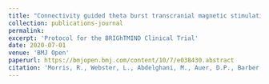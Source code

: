 ```yaml
---
title: "Connectivity guided theta burst transcranial magnetic stimulation versus repetitive transcranial magnetic stimulation for treatment-resistant moderate to severe depression: study protocol for a randomised double-blind controlled trial (BRIGhTMIND)"
collection: publications-journal
permalink: 
excerpt: 'Protocol for the BRIGhTMIND Clinical Trial'
date: 2020-07-01
venue: 'BMJ Open'
paperurl: https://bmjopen.bmj.com/content/10/7/e038430.abstract
citation: 'Morris, R., Webster, L., Abdelghani, M., Auer, D.P., Barber, S., Bates, P., Blamire, A., Briley, P.M., Brookes, C., Iwabuchi, S., James, M., Kaylor-Hughes, C., Lankappa, S., Liddle, P., McAllister-Williams, H., O''Neil-Kerr, A., <b>Pszczolkowski, S.</b>, Suazo Di Paola, A., Thomson, L. and Walters, Y., 2020. &quot;Connectivity guided theta burst transcranial magnetic stimulation versus repetitive transcranial magnetic stimulation for treatment-resistant moderate to severe depression: study protocol for a randomised double-blind controlled trial (BRIGhTMIND)&quot; <i>BMJ open</i>, 10(7), p.e038430'
---
```

